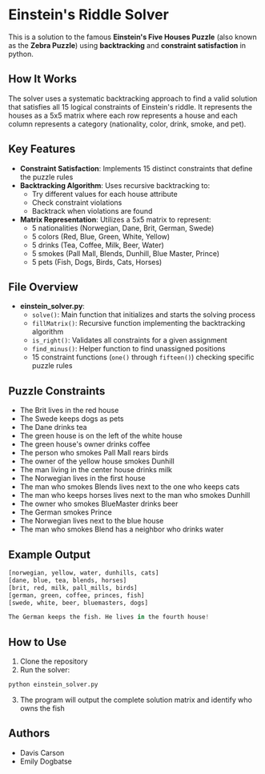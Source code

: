 # Einstein's Riddle Solver
This is a solution to the famous **Einstein's Five Houses Puzzle** (also known as the **Zebra Puzzle**) using **backtracking** and **constraint satisfaction** in python.

## How It Works
The solver uses a systematic backtracking approach to find a valid solution that satisfies all 15 logical constraints of Einstein's riddle. It represents the houses as a 5x5 matrix where each row represents a house and each column represents a category (nationality, color, drink, smoke, and pet).

## Key Features
* **Constraint Satisfaction**: Implements 15 distinct constraints that define the puzzle rules
* **Backtracking Algorithm**: Uses recursive backtracking to:
  * Try different values for each house attribute
  * Check constraint violations
  * Backtrack when violations are found
* **Matrix Representation**: Utilizes a 5x5 matrix to represent:
  * 5 nationalities (Norwegian, Dane, Brit, German, Swede)
  * 5 colors (Red, Blue, Green, White, Yellow)
  * 5 drinks (Tea, Coffee, Milk, Beer, Water)
  * 5 smokes (Pall Mall, Blends, Dunhill, Blue Master, Prince)
  * 5 pets (Fish, Dogs, Birds, Cats, Horses)

## File Overview
* **einstein_solver.py**:
  * `solve()`: Main function that initializes and starts the solving process
  * `fillMatrix()`: Recursive function implementing the backtracking algorithm
  * `is_right()`: Validates all constraints for a given assignment
  * `find_minus()`: Helper function to find unassigned positions
  * 15 constraint functions (`one()` through `fifteen()`) checking specific puzzle rules

## Puzzle Constraints
* The Brit lives in the red house
* The Swede keeps dogs as pets
* The Dane drinks tea
* The green house is on the left of the white house
* The green house's owner drinks coffee
* The person who smokes Pall Mall rears birds
* The owner of the yellow house smokes Dunhill
* The man living in the center house drinks milk
* The Norwegian lives in the first house
* The man who smokes Blends lives next to the one who keeps cats
* The man who keeps horses lives next to the man who smokes Dunhill
* The owner who smokes BlueMaster drinks beer
* The German smokes Prince
* The Norwegian lives next to the blue house
* The man who smokes Blend has a neighbor who drinks water

## Example Output
```python
[norwegian, yellow, water, dunhills, cats]
[dane, blue, tea, blends, horses]
[brit, red, milk, pall_mills, birds]
[german, green, coffee, princes, fish]
[swede, white, beer, bluemasters, dogs]

The German keeps the fish. He lives in the fourth house!
```

## How to Use
1. Clone the repository
2. Run the solver:
```bash
python einstein_solver.py
```
3. The program will output the complete solution matrix and identify who owns the fish

## Authors
* Davis Carson
* Emily Dogbatse
